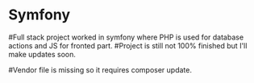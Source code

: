 # Symfony

#Full stack project worked in symfony where PHP is used for database actions and JS for fronted part.
#Project is still not 100% finished but I'll make updates soon.

#Vendor file is missing so it requires composer update.
